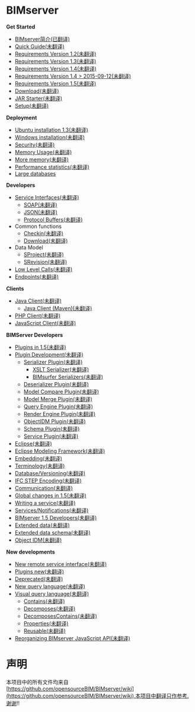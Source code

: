 BIMserver 
==================

**Get Started**
* [BIMserver简介(已翻译)](./BIMserver-Introduction.md)
* [Quick Guide(未翻译)](./Get-Started-Quick-Guide.md)
* [Requirements Version 1.2(未翻译)](./Requirements-1.2.md)
* [Requirements Version 1.3(未翻译)](./Requirements-1.3.md)
* [Requirements Version 1.4(未翻译)](./Requirements-1.4.md)
* [Requirements Version 1.4 > 2015-09-12(未翻译)](./Requirements-1.4---2015-09-12.md)
* [Requirements Version 1.5(未翻译)](./Requirements-1.5.md)
* [Download(未翻译)](./Download.md)
* [JAR Starter(未翻译)](./JAR-Starter.md)
* [Setup(未翻译)](./Setup)

**Deployment**
* [Ubuntu installation 1.3(未翻译)](./Install-on-Ubuntu.md)
* [Windows installation(未翻译)](./Tomcat-on-windows.md)
* [Security(未翻译)](./Security.md)
* [Memory Usage(未翻译)](./Memory-usage.md)
* [More memory(未翻译)](./Memory-and-Java.md)
* [Performance statistics(未翻译)](./Performance-statistics.md)
* [Large databases](./Large-databases.md)

**Developers**
* [Service Interfaces(未翻译)](./Service-Interfaces.md)
  * [SOAP(未翻译)](./SOAP.md)
   * [JSON(未翻译)](./JSON-API.md)
   * [Protocol Buffers(未翻译)](./Protocol-Buffers.md)
* Common functions
  * [Checkin(未翻译)](./Checkin.md)
  * [Download(未翻译)](./Downloading-models.md)
* Data Model
  * [SProject(未翻译)](./SProject.md)
  * [SRevision(未翻译)](./SRevision.md)
* [Low Level Calls(未翻译)](./Low-Level-Calls.md)
* [Endpoints(未翻译)](./Endpoints.md)

**Clients**
* [Java Client(未翻译)](./BimServerClient.md)
     * [Java Client (Maven)(未翻译)](./BimServerClientMavenEclipse.md)
* [PHP Client(未翻译)](./PHP-Client-Library.md)
* [JavaScript Client(未翻译)](./JavaScriptClient.md)

**BIMServer Developers**
* [Plugins in 1.5(未翻译)](./Plugins---new-style.md)
* [Plugin Development(未翻译)](./Plugin-Development.md)
  * [Serializer Plugin(未翻译)](./Serializer-Plugin.md)
    * [XSLT Serializer(未翻译)](./XSLT-Serializer.md)
    * [BIMsurfer Serializers(未翻译)](./BIMsurfer-Serializers.md)
  * [Deserializer Plugin(未翻译)](./Deserializer-Plugin.md)
  * [Model Compare Plugin(未翻译)](./Model-Compare-Plugin.md)
  * [Model Merge Plugin(未翻译)](./Model-Merge-Plugin.md)
  * [Query Engine Plugin(未翻译)](./Query-Engine-Plugin.md)
  * [Render Engine Plugin(未翻译)](./Render-Engine-Plugin.md)
  * [ObjectIDM Plugin(未翻译)](./ObjectIDM-Plugin.md)
  * [Schema Plugin(未翻译)](./Schema-Plugin.md)
  * [Service Plugin(未翻译)](./Service-Plugin.md)
* [Eclipse(未翻译)](./Eclipse.md)
* [Eclipse Modeling Framework(未翻译)](./Eclipse-Modeling-Framework.md)
* [Embedding(未翻译)](./Embedding.md)
* [Terminology(未翻译)](./Terminology.md)
* [Database/Versioning(未翻译)](./Database---Versioning.md)
* [IFC STEP Encoding(未翻译)](./IFC-STEP-Encoding.md)
* [Communication(未翻译)](./Communication.md)
* [Global changes in 1.5(未翻译)](./Global-changes-in-1.5.md)
* [Writing a service(未翻译)](./Writing-a-service,-the-easy-way.md)
* [Services/Notifications(未翻译)](./Services-Notifications.md)
* [BIMserver 1.5 Developers(未翻译)](./BIMserver-1.5---Developers.md)
* [Extended data(未翻译)](./Extended-Data.md)
* [Extended data schema(未翻译)](./Extended-Data-Schema.md)
* [Object IDM(未翻译)](./Object-IDMs.md)

**New developments**
* [New remote service interface(未翻译)](./New-remote-service-interface.md)
* [Plugins new(未翻译)](./Plugins---New.md)
* [Deprecated(未翻译)](./Deprecated.md)
* [New query language(未翻译)](./New-query-langage.md)
* [Visual query language(未翻译)](./Visual-query-language.md)
  * [Contains(未翻译)](./Reusable-query-%22Contains%22.md)
  * [Decomposes(未翻译)](./Reusable-query-%22Decomposes%22.md)
  * [DecomposesContains(未翻译)](./Reusable-query-%22DecomposesContains%22.md)
  * [Properties(未翻译)](./Reusable-query-%22Properties%22.md)
  * [Reusable(未翻译)](./Reusable-query-blocks.md)
* [Reorganizing BIMserver JavaScript API(未翻译)](./Reorganizing-bimserverapi.js.md)


声明
====
本项目中的所有文件均来自[https://github.com/opensourceBIM/BIMserver/wiki](https://github.com/opensourceBIM/BIMserver/wiki),本项目中翻译只作参考.谢谢!!